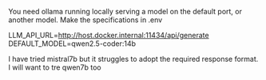 You need ollama running locally serving a model on the default port, or another model. 
Make the specifications in .env

LLM_API_URL=http://host.docker.internal:11434/api/generate
DEFAULT_MODEL=qwen2.5-coder:14b

I have tried mistral7b but it struggles to adopt the required response format.
I will want to tre qwen7b too